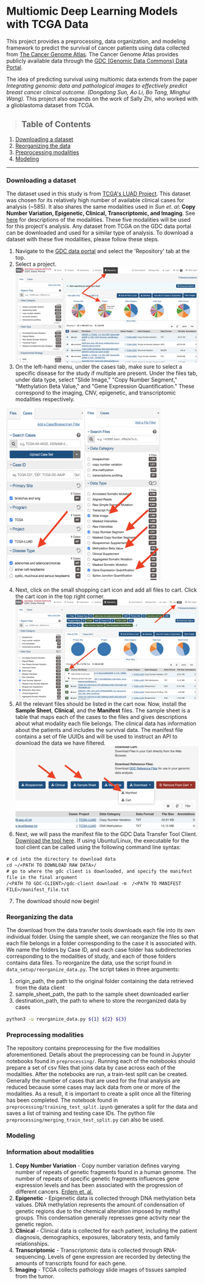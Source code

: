 # Multiomic Deep Learning Models with TCGA Data

This project provides a preprocessing, data organization, and modeling framework to predict the survival of cancer patients using data collected from [The Cancer Genome Atlas](https://www.cancer.gov/ccg/research/genome-sequencing/tcga). The Cancer Genome Atlas provides publicly available data through the [GDC (Genomic Data Commons) Data Portal](https://portal.gdc.cancer.gov/). 

The idea of predicting survival using multiomic data extends from the paper *Integrating genomic data and pathological images to effectively predict breast cancer clinical outcome. (Dongdong Sun, Ao Li, Bo Tang, Minghui Wang).* This project also expands on the work of Sally Zhi, who worked with a glioblastoma dataset from TCGA. 


>## Table of Contents
1. [Downloading a dataset](#downloading-a-dataset)
2. [Reorganizing the data](#reorganizing-the-data)
3. [Preprocessing modalities](#preprocessing-modalities)
4. [Modeling](#modeling)
---
### Downloading a dataset
The dataset used in this study is from [TCGA's LUAD Project](https://portal.gdc.cancer.gov/projects/TCGA-LUAD). This dataset was chosen for its relatively high number of available clinical cases for analysis (~585). It also shares the same modalities used in *Sun et. al*: **Copy Number Variation, Epigenetic, Clinical, Transcriptomic, and Imaging**. See [here](#information-about-modalities) for descriptions of the modalities. These five modalities will be used for this project's analysis. Any dataset from TCGA on the GDC data portal can be downloaded and used for a similar type of analysis. To download a dataset with these five modalities, please follow these steps.
1. Navigate to the [GDC data portal](https://portal.gdc.cancer.gov/repository) and select the 'Repository' tab at the top.
2. Select a project.
![Image](docs/images/download_data_1.png)
3. On the left-hand menu, under the cases tab, make sure to select a specific disease for the study if multiple are present. Under the files tab, under data type, select "Slide Image," "Copy Number Segment," "Methylation Beta Value," and "Gene Expression Quantification." These correspond to the imaging, CNV, epigenetic, and transcriptomic modalities respectively. 
<p text-align="center">
  <img src="docs/images/download_data_2.png" width="200" height="450"/>
  <img src="docs/images/download_data_3.png" width="200" height="450" /> 
</p>

4. Next, click on the small shopping cart icon and add all files to cart. Click the cart icon in the top right corner. 
![Image](docs/images/download_data_4.png)
5. All the relevant files should be listed in the cart now. Now, install the **Sample Sheet**, **Clinical**, and the **Manifest** files. The sample sheet is a table that maps each of the cases to the files and gives descriptions about what modality each file belongs. The clinical data has information about the patients and includes the survival data. The manifest file contains a set of file UUIDs and will be used to instruct an API to download the data we have filtered.
![Image](docs/images/download_data_5.png) 
6. Next, we will pass the manifest file to the GDC Data Transfer Tool Client. [Download the tool here](https://gdc.cancer.gov/access-data/gdc-data-transfer-tool). If using Ubuntu/Linux, the executable for the tool client can be called using the following command line syntax:
```shell
# cd into the directory to download data
cd ~/<PATH TO DOWNLOAD RAW DATA>/
# go to where the gdc client is downloaded, and specify the manifest file in the final argument
/<PATH TO GDC-CLIENT>/gdc-client download -m  /<PATH TO MANIFEST FILE>/manifest_file.txt
```
7. The download should now begin!
### Reorganizing the data
The download from the data transfer tools downloads each file into its own individual folder. Using the sample sheet, we can reorganize the files so that each file belongs in a folder corresponding to the case it is associated with. We name the folders by Case ID, and each case folder has subdirectories corresponding to the modalities of study, and each of those folders contains data files.
To reorganize the data, use the script found in `data_setup/reorganize_data.py`. The script takes in three arguments:
1. origin_path, the path to the original folder containing the data retrieved from the data client
2. sample_sheet_path, the path to the sample sheet downloaded earlier
3. destination_path, the path to where to store the reorganized data by cases
```sh
python3 -u reorganize_data.py ${1} ${2} ${3}
```
### Preprocessing modalities
The repository contains preprocessing for the five modalities aforementioned. Details about the preprocessing can be found in Jupyter notebooks found in `preprocessing/`. Running each of the notebooks should prepare a set of csv files that joins data by case across each of the modalities. 
After the notebooks are run, a train-test split can be created. Generally the number of cases that are used for the final analysis are reduced because some cases may lack data from one or more of the modalities. As a result, it is important to create a split once all the filtering has been completed. The notebook found in `preprocessing/training_test_split.ipynb` generates a split for the data and saves a list of training and testing case IDs. The python file `preprocessing/merging_train_test_split.py` can also be used. 

### Modeling


### Information about modalities
1. **Copy Number Variation** - Copy number variation defines varying number of repeats of genetic fragments found in a human genome. The number of repeats of specific genetic fragments influences gene expression levels and has been associated with the progression of different cancers. [Erdem et. al.](https://onlinelibrary.wiley.com/doi/10.1002/mc.22664)
2. **Epigenetic** - Epigenetic data is collected through DNA methylation beta values. DNA methylation represents the amount of condensation of genetic regions due to the chemical alteration imposed by methyl groups. This condensation generally represses gene activity near the genetic region. 
3. **Clinical** - Clinical data is collected for each patient, including the patient diagnosis, demographics, exposures, laboratory tests, and family relationships.
4. **Transcriptomic** - Transcriptomic data is collected through RNA-sequencing. Levels of gene expression are recorded by detecting the amounts of transcripts found for each gene.
5. **Imaging** - TCGA collects pathology slide images of tissues sampled from the tumor. 
